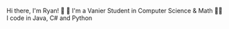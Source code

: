 Hi there, I'm Ryan! 👋 
🔭 I'm a Vanier Student in Computer Science & Math 
👨‍💻 I code in Java, C# and Python
